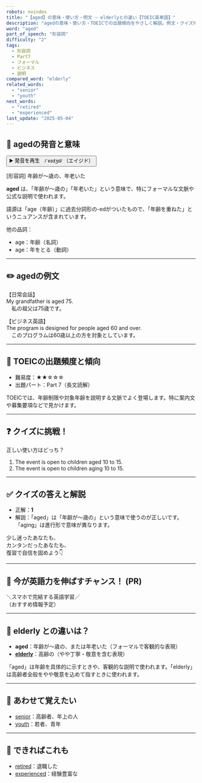 ```yaml
---
robots: noindex
title: "【aged】の意味・使い方・例文 ― elderlyとの違い【TOEIC英単語】"
description: "agedの意味・使い方・TOEICでの出題傾向をやさしく解説。例文・クイズ付きでelderlyとの違いもわかりやすく学べます。"
word: "aged"
part_of_speech: "形容詞"
difficulty: "2"
tags:
  - 形容詞
  - Part7
  - フォーマル
  - ビジネス
  - 説明
compared_word: "elderly"
related_words:
  - "senior"
  - "youth"
next_words:
  - "retired"
  - "experienced"
last_update: "2025-05-04"
---
```


## 🔰 agedの発音と意味

<button class="play-audio" onclick="playTTS('aged')">
  <span class="play-audio-main">
    ▶️ 発音を再生　/ˈeɪdʒd/
  </span>
  <span class="play-audio-sub">
    （エイジド）
  </span>
</button>

[形容詞] 年齢が～歳の、年老いた

**aged** は、「年齢が～歳の」「年老いた」という意味で、特にフォーマルな文脈や公式な説明で使われます。

語源は「age（年齢）」に過去分詞形の-edがついたもので、「年齢を重ねた」というニュアンスが含まれています。

他の品詞：  
- age：年齢（名詞）
- age：年をとる（動詞）

---

## ✏️ agedの例文

【日常会話】  
My grandfather is aged 75.  
　私の祖父は75歳です。

【ビジネス英語】  
The program is designed for people aged 60 and over.  
　このプログラムは60歳以上の方を対象としています。

---

## 🎯 TOEICの出題頻度と傾向

- 難易度：★★☆☆☆
- 出題パート：Part 7（長文読解）

TOEICでは、年齢制限や対象年齢を説明する文脈でよく登場します。特に案内文や募集要項などで見かけます。

---

## ❓ クイズに挑戦！

正しい使い方はどっち？

1. The event is open to children aged 10 to 15.  
2. The event is open to children aging 10 to 15.

---

## ✅ クイズの答えと解説

- 正解：**1**
- 解説：「aged」は「年齢が～歳の」という意味で使うのが正しいです。「aging」は進行形で意味が異なります。

少し迷ったあなたも、  
カンタンだったあなたも、  
復習で自信を固めよう👇️

---

## 🚀 今が英語力を伸ばすチャンス！ (PR)

<div class="info-center">
＼スマホで完結する英語学習／<br>  
（おすすめ情報予定）
</div>

---

## 🤔  elderly との違いは？

- **aged**：年齢が～歳の、または年老いた（フォーマルで客観的な表現）
- **[elderly](/elderly)**：高齢の（やや丁寧・敬意を含む表現）

「aged」は年齢を具体的に示すときや、客観的な説明で使われます。「elderly」は高齢者全般をやや敬意を込めて指すときに使われます。

---

## 🧩 あわせて覚えたい

- [senior](/senior)：高齢者、年上の人
- [youth](/youth)：若者、青年

---

## 📖 できればこれも

- [retired](/retired)：退職した
- [experienced](/experienced)：経験豊富な

<!-- cvid: aid11_bid47 -->
